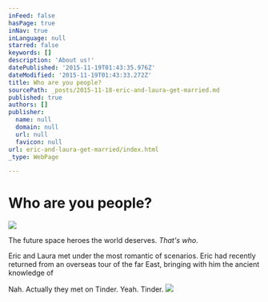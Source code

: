 ```yaml
---
inFeed: false
hasPage: true
inNav: true
inLanguage: null
starred: false
keywords: []
description: 'About us!'
datePublished: '2015-11-19T01:43:35.976Z'
dateModified: '2015-11-19T01:43:33.272Z'
title: Who are you people?
sourcePath: _posts/2015-11-18-eric-and-laura-get-married.md
published: true
authors: []
publisher:
  name: null
  domain: null
  url: null
  favicon: null
url: eric-and-laura-get-married/index.html
_type: WebPage

---
```

# **Who are you people?**
![](https://the-grid-user-content.s3-us-west-2.amazonaws.com/f08790f0-e864-48e6-bd66-6bd89705192b.jpg)

The future space heroes the world deserves. _That's who_.

Eric and Laura met under the most romantic of scenarios. Eric had recently returned from an overseas tour of the far East, bringing with him the ancient  knowledge of 

Nah. Actually they met on Tinder. Yeah. Tinder.
![](https://the-grid-user-content.s3-us-west-2.amazonaws.com/60fffa85-fda3-4b61-84ea-029eab771635.jpg)